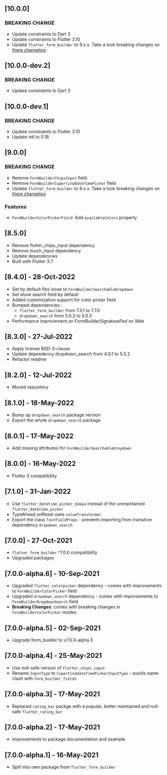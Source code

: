 ## [10.0.0]

### BREAKING CHANGE

* Update constraints to Dart 3
* Update constraints to Flutter 3.10
* Update `flutter_form_builder` to 9.x.x. Take a look breaking changes on [there changelog](https://pub.dev/packages/flutter_form_builder/changelog#900)

## [10.0.0-dev.2]

### BREAKING CHANGE

* Update constraints to Dart 3

## [10.0.0-dev.1]

### BREAKING CHANGE

* Update constraints to Flutter 3.10
* Update intl to 0.18

## [9.0.0]

### BREAKING CHANGE

* Remove `FormBuilderChipsInput` field
* Remove `FormBuilderCupertinoDateTimePicker` field
* Update `flutter_form_builder` to 8.x.x. Take a look breaking changes on [there changelog](https://pub.dev/packages/flutter_form_builder/changelog#800)

### Features

* `FormBuilderColorPickerField`: Add `availableColors` property

## [8.5.0]

* Remove flutter_chips_input dependency
* Remove touch_input dependency
* Update dependencies
* Built with Flutter 3.7

## [8.4.0] - 28-Oct-2022

* Set by default flex loose to `FormBuilderSearchableDropdown`
* Set show search field by default
* Added customization support for color picker field
* Bumped dependencies :
  * `flutter_form_builder` from 7.3.1 to 7.7.0
  * `dropdown_search` from 5.0.2 to 5.0.3
* Performance improvement on FormBuilderSignaturePad on Web

## [8.3.0] - 27-Jul-2022

* Apply license BSD-3-clause
* Update dependency dropdown_search from 4.0.1 to 5.0.2
* Refactor readme 

## [8.2.0] - 12-Jul-2022

* Moved repository

## [8.1.0] - 18-May-2022

* Bump up `dropdown_search` package version
* Export the whole `dropdown_search` package

## [8.0.1] - 17-May-2022

* Add missing attributes for `FormBuilderSearchableDropdown`

## [8.0.0] - 16-May-2022

* Flutter 3 compatibility

## [7.1.0] - 31-Jan-2022

* Use `flutter_datetime_picker_bdaya` instead of the unmaintained `flutter_datetime_picker`
* TypeAhead onReset uses `valueTransformer`
* Export the class `TextFieldProps` - prevents importing from transitive dependency `dropdown_search`

## [7.0.0] - 27-Oct-2021

* `flutter_form_builder` ^7.0.0 compatibility
* Upgraded packages

## [7.0.0-alpha.6] - 10-Sep-2021

* Upgraded `flutter_colorpicker` dependency - comes with improvements to `FormBuilderColorPicker` field
* Upgraded `dropdown_search` dependency - comes with improvements to `FormBuilderDropdownSearch` field
* **Breaking Changes**: comes with breaking  changes in `FormBuilderColorPicker` modes

## [7.0.0-alpha.5] - 02-Sep-2021

* Upgrade form_builder to v7.0.0-alpha.3

## [7.0.0-alpha.4] - 25-May-2021

* Use null-safe version of `flutter_chips_input`
* Rename `InputType` to `CupertinoDateTimePickerInputType` - avoids name clash with `form_builder_fields`

## [7.0.0-alpha.3] - 17-May-2021

* Replaced `rating_bar` packge with a popular, better maintained and null-safe `flutter_rating_bar`

## [7.0.0-alpha.2] - 17-May-2021

* Improvements to package documentation and example

## [7.0.0-alpha.1] - 16-May-2021

* Split into own package from `flutter_form_builder`
